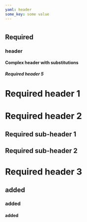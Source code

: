 ```yaml
---
yaml: header
some_key: some value
---
```


# 

## Required 

###  header

#### Complex header with substitutions

##### Required header 5

# Required header 1

# Required header 2

## Required sub-header 1

## Required sub-header 2

# Required header 3

## added

### added

#### added